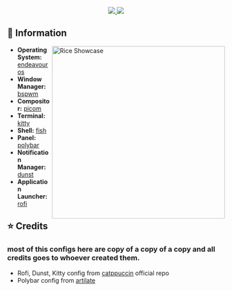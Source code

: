 <div align="center">
   <p></p>
   <a href="https://github.com/janleigh/dotfiles/stargazers">
      <img src="https://img.shields.io/github/repo-size/rebatnaath/personal-bspwm-dots?color=c9cbff&labelColor=1C2325&style=for-the-badge">
   </a>
   <a href="https://github.com/janleigh/dotfiles/issues">
      <img src="https://img.shields.io/github/last-commit/rebatnaath/personal-bspwm-dots?color=9ece6a&labelColor=1C2325&style=for-the-badge">
   </a>
   <br>
</div>

## 🌿 Information

<img src="assets/preview.jpg" alt="Rice Showcase" align="right" width="400px">

- **Operating System:** [endeavouros](https://endeavouros.com)
- **Window Manager:** [bspwm](https://github.com/baskerville/bspwm)
- **Compositor:** [picom](https://github.com/yshui/picom)
- **Terminal:** [kitty](https://github.com/kovidgoyal/kitty)
- **Shell:** [fish](https://fishshell.com)
- **Panel:** [polybar](https://github.com/polybar/polybar)
- **Notification Manager:** [dunst](https://github.com/dunst-project/dunst)
- **Application Launcher:** [rofi](https://github.com/davatorium/rofi)


## ⭐ Credits

### most of this configs here are copy of a copy of a copy and all credits goes to whoever created them.
- Rofi, Dunst, Kitty  config from [catppuccin](https://github.com/catppuccin/catppuccin) official repo 
- Polybar config from [artilate](https://github.com/artilate/dotfiles)
